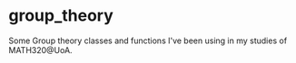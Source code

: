 # group_theory
Some Group theory classes and functions I've been using in my studies of MATH320@UoA.


